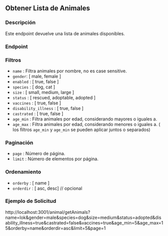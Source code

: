 ## Obtener Lista de Animales

### Descripción

Este endpoint devuelve una lista de animales disponibles.

### Endpoint

### Filtros

-   `name` : Filtra animales por nombre, no es case sensitive.
-   `gender`: [ male, female ]
-   `enabled` : [ true, false ]
-   `species` : [ dog, cat ]
-   `size` : [ small, medium, large ]
-   `status` : [ rescued, adoptable, adopted ]
-   `vaccines` : [ true, false ]
-   `disability_illness` : [ true, false ]
-   `castrated` : [ true, false ]
-   `age_min` : Filtra animales por edad, considerando mayores o iguales a.
-   `age_max` : Filtra animales por edad, considerando menores o iguales a.
    ( los filtros `age_min` y `age_min` se pueden aplicar juntos o separados)

### Paginación

-   `page` : Número de página.
-   `limit` : Número de elementos por página.

### Ordenamiento

-   `orderby` : [ name ]
-   `orderdir` : [ asc, desc] // opcional

### Ejemplo de Solicitud

http://localhost:3001/animal/getAnimals?name=lok&gender=male&species=dog&size=medium&status=adopted&disability_illness=true&castrated=false&vaccines=true&age_min=5&age_max=15&orderby=name&orderdir=asc&limit=5&page=1
